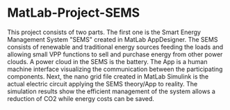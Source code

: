# MatLab-Project-SEMS
This project consists of two parts. 
The first one is the Smart Energy Management System "SEMS" created in MatLab AppDesigner.
The SEMS consists of renewable and traditional energy sources feeding the loads and allowing small VPP functions to sell and purchase energy from other power clouds.
A power cloud in the SEMS is the battery. 
The App is a human machine interface visualizing the communication between the participating components.
Next, the nano grid file created in MatLab Simulink is the actual electric circuit applying the SEMS theory/App to reality.
The simulation results show the efficient management of the system allows a reduction of CO2 while energy costs can be saved.
